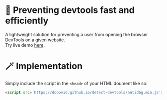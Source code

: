 # 🔮 Preventing devtools fast and efficiently
A lightweight solution for preventing a user from opening the browser DevTools on a given website.
<br>Try live demo <a href="https://dooovid.github.io/detect-devtools/index.html">here</a>.</br>
# 🪄 Implementation
Simply include the script in the `<head>` of your HTML doument like so:
```html
<script src='https://dooovid.github.io/detect-devtools/antidbg.min.js'></script>
```
